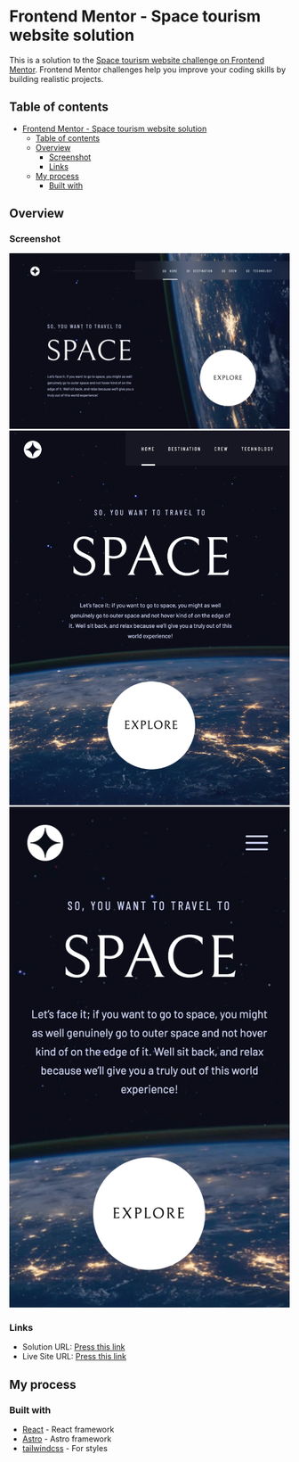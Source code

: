 # Frontend Mentor - Space tourism website solution

This is a solution to the [Space tourism website challenge on Frontend Mentor](https://www.frontendmentor.io/challenges/space-tourism-multipage-website-gRWj1URZ3). Frontend Mentor challenges help you improve your coding skills by building realistic projects.

## Table of contents

- [Frontend Mentor - Space tourism website solution](#frontend-mentor---space-tourism-website-solution)
  - [Table of contents](#table-of-contents)
  - [Overview](#overview)
    - [Screenshot](#screenshot)
    - [Links](#links)
  - [My process](#my-process)
    - [Built with](#built-with)

## Overview

### Screenshot

![Desktop](./public/desktop.png)
![Tablet](./public/tablet.png)
![Mobile](./public/mobile.png)

### Links

- Solution URL: [Press this link](https://www.frontendmentor.io/solutions/space-tourism-website-using-astro-and-react-2OWzAABagy)
- Live Site URL: [Press this link](https://extraordinary-faloodeh-68a4ca.netlify.app/)

## My process

### Built with

- [React](https://reactjs.org/) - React framework
- [Astro](https://astro.build/) - Astro framework
- [tailwindcss](https://tailwindcss.com/) - For styles
